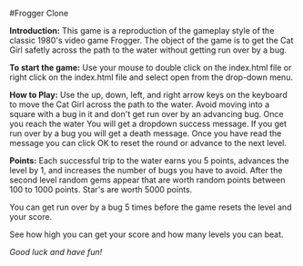 #Frogger Clone

**Introduction:**
This game is a reproduction of the gameplay style of the classic 1980's video game Frogger.
The object of the game is to get the Cat Girl safetly across the path to the water without getting run over
by a bug.

**To start the game:**
Use your mouse to double click on the index.html file or right click on the index.html file and select open from the drop-down menu.

**How to Play:**
Use the up, down, left, and right arrow keys on the keyboard to move the Cat Girl across the path to the water. 
Avoid moving into a square with a bug in it and don't get run over by an advancing bug. Once you reach the water
You will get a dropdown success message. If you get run over by a bug you will get a death message. Once you have 
read the message you can click OK to reset the round or advance to the next level.

**Points:**
Each successful trip to the water earns you 5 points, advances the level by 1, and increases the number of bugs you have to avoid.
After the second level random gems appear that are worth random points between 100 to 1000 points. Star's are worth 5000 points.

You can get run over by a bug 5 times before the game resets the level and your score.

See how high you can get your score and how many levels you can beat.

*Good luck and have fun!*



